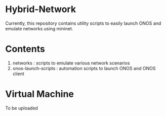 # Hybrid-Network
Currently, this repository contains utility scripts to easily launch ONOS and emulate networks using mininet.

# Contents
1. networks : scripts to emulate various network scenarios
2. onos-launch-scripts : automation scripts to launch ONOS and ONOS client

# Virtual Machine
To be uploaded



